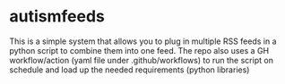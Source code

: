 # autismfeeds
This is a simple system that allows you to plug in multiple RSS feeds in a python script to combine them into one feed. 
The repo also uses a GH workflow/action (yaml file under .github/workflows) to run the script on schedule and load up the needed requirements (python libraries) 

